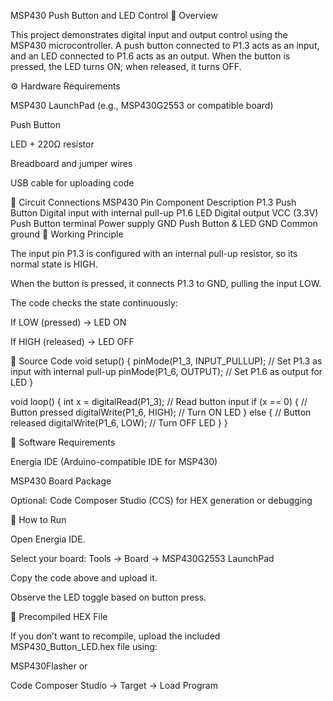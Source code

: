 MSP430 Push Button and LED Control
📘 Overview

This project demonstrates digital input and output control using the MSP430 microcontroller.
A push button connected to P1.3 acts as an input, and an LED connected to P1.6 acts as an output.
When the button is pressed, the LED turns ON; when released, it turns OFF.

⚙️ Hardware Requirements

MSP430 LaunchPad (e.g., MSP430G2553 or compatible board)

Push Button

LED + 220Ω resistor

Breadboard and jumper wires

USB cable for uploading code

🔌 Circuit Connections
MSP430 Pin	Component	Description
P1.3	Push Button	Digital input with internal pull-up
P1.6	LED	Digital output
VCC (3.3V)	Push Button terminal	Power supply
GND	Push Button & LED GND	Common ground
🧠 Working Principle

The input pin P1.3 is configured with an internal pull-up resistor, so its normal state is HIGH.

When the button is pressed, it connects P1.3 to GND, pulling the input LOW.

The code checks the state continuously:

If LOW (pressed) → LED ON

If HIGH (released) → LED OFF

🧩 Source Code
void setup() {
  pinMode(P1_3, INPUT_PULLUP); // Set P1.3 as input with internal pull-up
  pinMode(P1_6, OUTPUT);       // Set P1.6 as output for LED
}

void loop() {
  int x = digitalRead(P1_3);   // Read button input
  if (x == 0) {                // Button pressed
    digitalWrite(P1_6, HIGH);  // Turn ON LED
  } else {                     // Button released
    digitalWrite(P1_6, LOW);   // Turn OFF LED
  }
}

🧰 Software Requirements

Energia IDE (Arduino-compatible IDE for MSP430)

MSP430 Board Package

Optional: Code Composer Studio (CCS) for HEX generation or debugging

🚀 How to Run

Open Energia IDE.

Select your board:
Tools → Board → MSP430G2553 LaunchPad

Copy the code above and upload it.

Observe the LED toggle based on button press.

💾 Precompiled HEX File

If you don’t want to recompile, upload the included MSP430_Button_LED.hex file using:

MSP430Flasher or

Code Composer Studio → Target → Load Program
